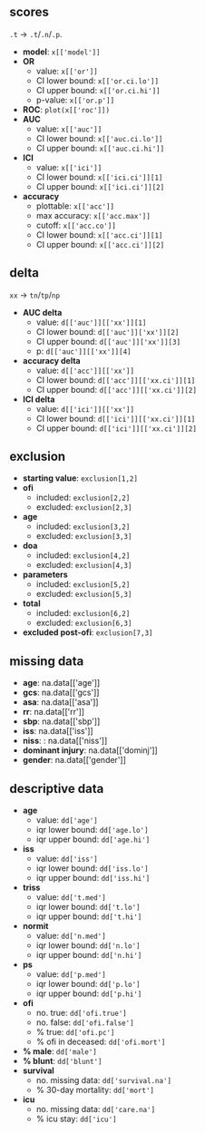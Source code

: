 scores
------
`.t` -> `.t`/`.n`/`.p`.

- **model**: `x[['model']]`
- **OR** 
  - value: `x[['or']]`
  - CI lower bound: `x[['or.ci.lo']]`
  - CI upper bound: `x[['or.ci.hi']]`
  - p-value: `x[['or.p']]`
- **ROC**: `plot(x[['roc']])`
- **AUC**
  - value: `x[['auc']]`
  - CI lower bound: `x[['auc.ci.lo']]`
  - CI upper bound: `x[['auc.ci.hi']]`
- **ICI**
  - value: `x[['ici']]`
  - CI lower bound: `x[['ici.ci']][1]`
  - CI upper bound: `x[['ici.ci']][2]`  
- **accuracy**
  - plottable: `x[['acc']]`
  - max accuracy: `x[['acc.max']]`
  - cutoff: `x[['acc.co']]`
  - CI lower bound: `x[['acc.ci']][1]`
  - CI upper bound: `x[['acc.ci']][2]`  

delta
------
`xx` -> `tn`/`tp`/`np`

- **AUC delta**
  - value: `d[['auc']][['xx']][1]`
  - CI lower bound: `d[['auc']]['xx']][2]`
  - CI upper bound: `d[['auc']]['xx']][3]`
  - p: `d[['auc']][['xx']][4]`
- **accuracy delta**
  - value: `d[['acc']][['xx']]`
  - CI lower bound: `d[['acc']][['xx.ci']][1]`
  - CI upper bound: `d[['acc']][['xx.ci']][2]`
- **ICI delta**
  - value: `d[['ici']][['xx']]`
  - CI lower bound: `d[['ici']][['xx.ci']][1]`
  - CI upper bound: `d[['ici']][['xx.ci']][2]`

exclusion
---------
- **starting value**: `exclusion[1,2]`
- **ofi**
  - included: `exclusion[2,2]`
  - excluded: `exclusion[2,3]`
- **age**
  - included: `exclusion[3,2]`
  - excluded: `exclusion[3,3]`
- **doa**
  - included: `exclusion[4,2]`
  - excluded: `exclusion[4,3]`
- **parameters**
  - included: `exclusion[5,2]`
  - excluded: `exclusion[5,3]`
- **total**
  - included: `exclusion[6,2]`
  - excluded: `exclusion[6,3]`
- **excluded post-ofi**: `exclusion[7,3]`

missing data
------------
- **age**: na.data[['age']]
- **gcs**: na.data[['gcs']]
- **asa**: na.data[['asa']]
- **rr**: na.data[['rr']]
- **sbp**: na.data[['sbp']]
- **iss**: na.data[['iss']]
- **niss**: : na.data[['niss']]
- **dominant injury**: na.data[['dominj']]
- **gender**: na.data[['gender']]

descriptive data
---------------
- **age**
  - value: `dd['age']`
  - iqr lower bound: `dd['age.lo']`
  - iqr upper bound: `dd['age.hi']`
- **iss**
  - value: `dd['iss']`
  - iqr lower bound: `dd['iss.lo']`
  - iqr upper bound: `dd['iss.hi']`
- **triss**
  - value: `dd['t.med']`
  - iqr lower bound: `dd['t.lo']`
  - iqr upper bound: `dd['t.hi']`
- **normit**
  - value: `dd['n.med']`
  - iqr lower bound: `dd['n.lo']`
  - iqr upper bound: `dd['n.hi']`
- **ps**
  - value: `dd['p.med']`
  - iqr lower bound: `dd['p.lo']`
  - iqr upper bound: `dd['p.hi']`
- **ofi**
  - no. true: `dd['ofi.true']`
  - no. false: `dd['ofi.false']`
  - % true: `dd['ofi.pc']`
  - % ofi in deceased: `dd['ofi.mort']`
- **% male**: `dd['male']`
- **% blunt**: `dd['blunt']`
- **survival**
  - no. missing data: `dd['survival.na']`
  - % 30-day mortality: `dd['mort']`
- **icu**
  - no. missing data: `dd['care.na']`
  - % icu stay: `dd['icu']`
